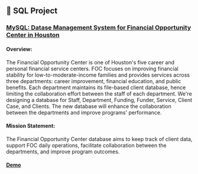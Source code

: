 ## :memo: SQL Project

### [MySQL: Datase Management System for Financial Opportunity Center in Houston](https://github.com/Ellypham92/sql-data-analysis/tree/main/sql%20houston%20foc)

####  Overview:
The Financial Opportunity Center is one of Houston's five career and personal financial service centers. FOC focuses on improving financial stability for low-to-moderate-income families and provides services across three departments: career improvement, financial education, and public benefits. Each department maintains its file-based client database, hence limiting the collaboration effort between the staff of each department. We're designing a database for Staff, Department, Funding, Funder, Service, Client Case, and Clients. The new database will enhance the collaboration between the departments and improve programs' performance.
####  Mission Statement: 
The Financial Opportunity Center database aims to keep track of client data, support FOC daily operations, facilitate collaboration between the departments, and improve program outcomes.
#### [Demo](https://uhdowntown-my.sharepoint.com/personal/phamn45_gator_uhd_edu/_layouts/15/onedrive.aspx?id=%2Fpersonal%2Fphamn45%5Fgator%5Fuhd%5Fedu%2FDocuments%2FAttachments%2FDemo%2DEmily%2Dand%2DElly%2Emp4&parent=%2Fpersonal%2Fphamn45%5Fgator%5Fuhd%5Fedu%2FDocuments%2FAttachments&ga=1)
